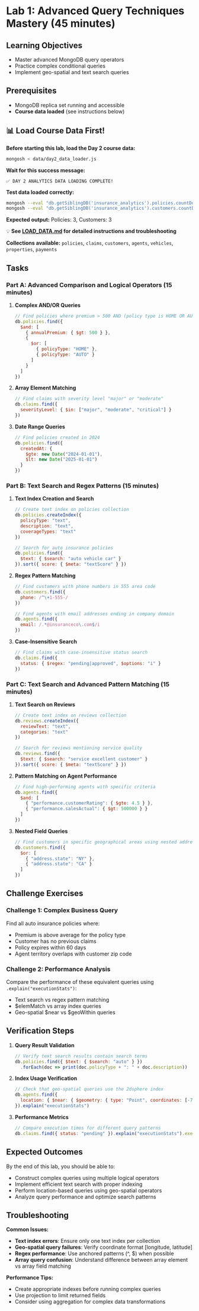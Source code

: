 # Lab 1: Advanced Query Techniques Mastery (45 minutes)

## Learning Objectives
- Master advanced MongoDB query operators
- Practice complex conditional queries
- Implement geo-spatial and text search queries

## Prerequisites
- MongoDB replica set running and accessible
- **Course data loaded** (see instructions below)

## 📊 Load Course Data First!

**Before starting this lab, load the Day 2 course data:**

```bash
mongosh < data/day2_data_loader.js
```

**Wait for this success message:**
```
✅ DAY 2 ANALYTICS DATA LOADING COMPLETE!
```

**Test data loaded correctly:**
```bash
mongosh --eval "db.getSiblingDB('insurance_analytics').policies.countDocuments()"
mongosh --eval "db.getSiblingDB('insurance_analytics').customers.countDocuments()"
```

**Expected output:** Policies: 3, Customers: 3

💡 **See [LOAD_DATA.md](../LOAD_DATA.md) for detailed instructions and troubleshooting**

**Collections available:** `policies`, `claims`, `customers`, `agents`, `vehicles`, `properties`, `payments`

## Tasks

### Part A: Advanced Comparison and Logical Operators (15 minutes)

1. **Complex AND/OR Queries**
   ```javascript
   // Find policies where premium > 500 AND (policy type is HOME OR AUTO)
   db.policies.find({
     $and: [
       { annualPremium: { $gt: 500 } },
       {
         $or: [
           { policyType: "HOME" },
           { policyType: "AUTO" }
         ]
       }
     ]
   })
   ```

2. **Array Element Matching**
   ```javascript
   // Find claims with severity level "major" or "moderate"
   db.claims.find({
     severityLevel: { $in: ["major", "moderate", "critical"] }
   })
   ```

3. **Date Range Queries**
   ```javascript
   // Find policies created in 2024
   db.policies.find({
     createdAt: {
       $gte: new Date("2024-01-01"),
       $lt: new Date("2025-01-01")
     }
   })
   ```

### Part B: Text Search and Regex Patterns (15 minutes)

1. **Text Index Creation and Search**
   ```javascript
   // Create text index on policies collection
   db.policies.createIndex({
     policyType: "text",
     description: "text",
     coverageTypes: "text"
   })

   // Search for auto insurance policies
   db.policies.find({
     $text: { $search: "auto vehicle car" }
   }).sort({ score: { $meta: "textScore" } })
   ```

2. **Regex Pattern Matching**
   ```javascript
   // Find customers with phone numbers in 555 area code
   db.customers.find({
     phone: /^\+1-555-/
   })

   // Find agents with email addresses ending in company domain
   db.agents.find({
     email: /.*@insuranceco\.com$/i
   })
   ```

3. **Case-Insensitive Search**
   ```javascript
   // Find claims with case-insensitive status search
   db.claims.find({
     status: { $regex: "pending|approved", $options: "i" }
   })
   ```

### Part C: Text Search and Advanced Pattern Matching (15 minutes)

1. **Text Search on Reviews**
   ```javascript
   // Create text index on reviews collection
   db.reviews.createIndex({
     reviewText: "text",
     categories: "text"
   })

   // Search for reviews mentioning service quality
   db.reviews.find({
     $text: { $search: "service excellent customer" }
   }).sort({ score: { $meta: "textScore" } })
   ```

2. **Pattern Matching on Agent Performance**
   ```javascript
   // Find high-performing agents with specific criteria
   db.agents.find({
     $and: [
       { "performance.customerRating": { $gte: 4.5 } },
       { "performance.salesActual": { $gt: 500000 } }
     ]
   })
   ```

3. **Nested Field Queries**
   ```javascript
   // Find customers in specific geographical areas using nested address fields
   db.customers.find({
     $or: [
       { "address.state": "NY" },
       { "address.state": "CA" }
     ]
   })
   ```

## Challenge Exercises

### Challenge 1: Complex Business Query
Find all auto insurance policies where:
- Premium is above average for the policy type
- Customer has no previous claims
- Policy expires within 60 days
- Agent territory overlaps with customer zip code

### Challenge 2: Performance Analysis
Compare the performance of these equivalent queries using `.explain("executionStats")`:
- Text search vs regex pattern matching
- $elemMatch vs array index queries
- Geo-spatial $near vs $geoWithin queries

## Verification Steps

1. **Query Result Validation**
   ```javascript
   // Verify text search results contain search terms
   db.policies.find({ $text: { $search: "auto" } })
     .forEach(doc => print(doc.policyType + ": " + doc.description))
   ```

2. **Index Usage Verification**
   ```javascript
   // Check that geo-spatial queries use the 2dsphere index
   db.agents.find({
     location: { $near: { $geometry: { type: "Point", coordinates: [-73.9857, 40.7484] } } }
   }).explain("executionStats")
   ```

3. **Performance Metrics**
   ```javascript
   // Compare execution times for different query patterns
   db.claims.find({ status: "pending" }).explain("executionStats").executionStats.totalDocsExamined
   ```

## Expected Outcomes

By the end of this lab, you should be able to:
- Construct complex queries using multiple logical operators
- Implement efficient text search with proper indexing
- Perform location-based queries using geo-spatial operators
- Analyze query performance and optimize search patterns

## Troubleshooting

**Common Issues:**
- **Text index errors**: Ensure only one text index per collection
- **Geo-spatial query failures**: Verify coordinate format [longitude, latitude]
- **Regex performance**: Use anchored patterns (^, $) when possible
- **Array query confusion**: Understand difference between array element vs array field matching

**Performance Tips:**
- Create appropriate indexes before running complex queries
- Use projection to limit returned fields
- Consider using aggregation for complex data transformations